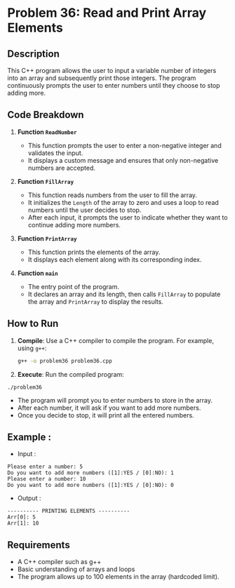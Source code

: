 # Problem 36: Read and Print Array Elements

## Description
This C++ program allows the user to input a variable number of integers into an array and subsequently print those integers. The program continuously prompts the user to enter numbers until they choose to stop adding more.

## Code Breakdown

1. **Function `ReadNumber`**
   - This function prompts the user to enter a non-negative integer and validates the input.
   - It displays a custom message and ensures that only non-negative numbers are accepted.

2. **Function `FillArray`**
   - This function reads numbers from the user to fill the array.
   - It initializes the `Length` of the array to zero and uses a loop to read numbers until the user decides to stop.
   - After each input, it prompts the user to indicate whether they want to continue adding more numbers.

3. **Function `PrintArray`**
   - This function prints the elements of the array.
   - It displays each element along with its corresponding index.

4. **Function `main`**
   - The entry point of the program.
   - It declares an array and its length, then calls `FillArray` to populate the array and `PrintArray` to display the results.

## How to Run

1. **Compile**: Use a C++ compiler to compile the program. For example, using `g++`:
   ```bash
   g++ -o problem36 problem36.cpp
   ```

 2. **Execute**: Run the compiled program:
 ```
./problem36
 ```
* The program will prompt you to enter numbers to store in the array.
* After each number, it will ask if you want to add more numbers.
* Once you decide to stop, it will print all the entered numbers.
## Example :
 - Input :
 ```
Please enter a number: 5
Do you want to add more numbers ([1]:YES / [0]:NO): 1
Please enter a number: 10
Do you want to add more numbers ([1]:YES / [0]:NO): 0
 ```
 - Output :

```
---------- PRINTING ELEMENTS ----------
Arr[0]: 5
Arr[1]: 10
```
## Requirements
- A C++ compiler such as g++
- Basic understanding of arrays and loops
- The program allows up to 100 elements in the array (hardcoded limit).